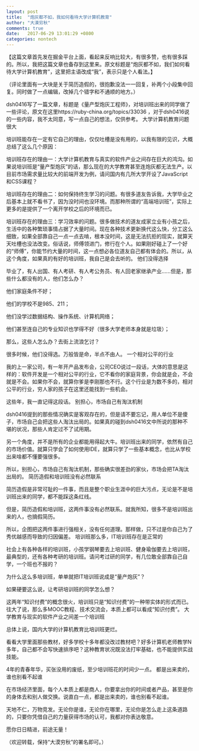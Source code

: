 ```yaml
---
layout: post
title:  "炮灰都不如，我如何看待大学计算机教育"
author: "大漠穷秋"
comments: true
date:   2017-06-29 13:01:29 +0800
categories: nontech
---
```


【这篇文章首先发在掘金平台上面，看起来反响比较大，有很多赞，也有很多踩的。所以，我把这篇文章也备存到这里来。原文标题是“炮灰都不如，我们如何看待大学计算机教育”，这里把主语改成“我”，表示只是个人看法。】

（评论里面有一大块是关于简历造假的，很抱歉没法一一回复，补两个小段集中回复。同时做了一点编辑，改掉几个错字和不通顺的地方。）

dsh0416写了一篇文章，标题是《量产型炮灰工程师》，对培训班出来的同学做了一些评论，原文在这里https://ruby-china.org/topics/33036 ，对于dsh0416说的一些内容，我不太同意，写一点自己的想法，仅供参考。
大学计算机教育问题很大

培训班能存在一定有它自己的理由，仅仅吐槽是没有用的，以我有限的见识，大概总结了这么几个原因：

培训班存在的理由一：大学计算机教育与真实的软件产业之间存在巨大的鸿沟。如果说培训班是“量产型炮灰”的话，那么现在的大学教育甚至连炮灰都无法生产。以目前市场需求量比较大的前端开发为例，请问国内有几所大学开设了JavaScript和CSS课程？

培训班存在的理由二：如何保持终生学习的问题。有很多道友告诉我，大学毕业之后基本上就不看书了，因为没时间也没环境。而那种所谓的“高端培训班”，实际上更多的是提供了一个离开学校之后的环境而已。

培训班存在的理由三：学习效率的问题。很多做技术的道友成家立业有小孩之后，生活中的各种繁琐事情占据了大量时间。现在各种技术更新换代这么快，分工这么细致，如果全部靠自己一点一点去啃，根本没时间，这是无法抗拒的现实，就算天天吐槽也没法改变。俗话说，师傅领进门，修行在个人。如果刚好碰上了一个好的“师傅”，你能节约大量的时间，这一点想必各位道友自己都有体会的。所以，从这个角度，如果真的有好的培训班，我自己是会去听的。
他们没得选择

毕业了，有人出国、有人考研、有人考公务员、有人回老家继承产业......但是，那些什么都没有的人，他们怎么办？

他们家庭条件不好；

他们的学校不是985、211；

他们没学过数据结构、操作系统、计算机网络；

他们甚至连自己的专业知识也学得不好（很多大学老师本身就是垃圾）；

那么，这些人怎么办？去街上流浪乞讨？

很多时候，他们没得选。万般皆是命，半点不由人。
一个相对公平的行业

我的上一家公司，有一年开产品发布会，公司CEO说过一段话，大体的意思是这样的：软件开发是一个相对公平的行业，它不看你的家庭背景，你会就是会，不会就是不会。如果你不会，就算你爹是李刚那也不行。这个行业是为数不多的，相对公平的行业，穷人家的孩子在这里还能找到一些机会。

这些年，我一直记得这段话。
别担心，市场自己有淘汰机制

dsh0416提到的那些情况确实是客观存在的，但是请不要忘记，用人单位不是傻子，市场自己会把这些人淘汰出局的。如果真的碰到dsh0416文中所说的那种不堪的状况，那些人肯定过不了试用期。

另一个角度，并不是所有的企业都能用得起大牛。培训班出来的同学，依然有自己的市场价值。就算只学会了如何使用IDE，就算只学了一些基本概念，也比从学校出来啥都不懂要强很多。

所以，别担心，市场自己有淘汰机制，那些确实很差劲的家伙，市场会把TA淘汰出局的。
简历造假和培训班没有必然联系

简历造假是非常可耻的一件事，而且是整个职业生涯中的巨大污点，无论是不是培训班出来的同学，都不能踩这条红线。

但是，简历造假和培训班，这两件事没有必然联系。就我所知，很多不是培训班出来的人，也搞假简历。

所以，企图把这两件事进行强相关，没有任何道理。那样做，只不过是你自己为了秀优越感而导致的归因偏差。
培训班那么多，IT培训班存在是正常的

社会上有各种各样的培训班，小孩学钢琴要去上培训班、健身瑜伽要去上培训班，最典型的，还有各种考研的培训班。请问考过研的同学，有几位敢全部靠自己自学，一个班也不报的？

为什么这么多培训班，单单就把IT培训班说成是“量产炮灰”？

如果硬要这么说，让考研培训班的同学怎么想？

这两年“知识付费”的概念很火，培训班只是“知识付费”的一种带实体的形式而已。往大了说，那么多MOOC教程、技术交流会，本质上都可以看成“知识付费”。
大学教育与现实的软件产业之间差一个培训班

总体上说，国内大学的计算机教育比培训班更烂。

看看大学里面那些教材，好多学校十多年都没改过教材吧？好多计算机老师教学N多年，自己都不会写快速排序吧？这种教育状况既没法打牢基础，也不能提供实战技能。

4年的青春年华，买张没用的废纸，至少培训班花的时间少一点。
都是出来卖的，谁也别看不起谁

在市场经济里面，每个人本质上都是商人，你要拿出你的时间或者产品，甚至是你的身体去和别人做交换。说直白一点，都是出来卖的，谁也别看不起谁。

天地不仁，万物竞发。无论你是谁，无论你在哪里，无论你是怎么走上这条道路的，只要你凭借自己的力量获得市场的认可，我都对你表达敬意。

愿你日日精进，前途无量！

（欢迎转载，保持“大漠穷秋”的署名即可。）
